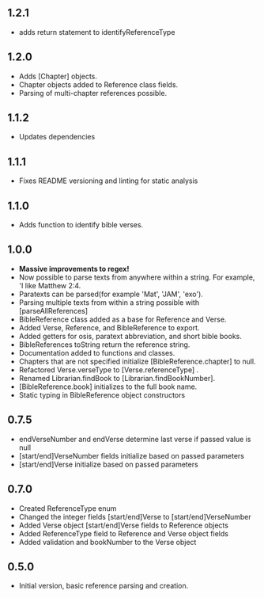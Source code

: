 ## 1.2.1
- adds return statement to identifyReferenceType

## 1.2.0
- Adds [Chapter] objects.
- Chapter objects added to Reference class fields.
- Parsing of multi-chapter references possible.
## 1.1.2
- Updates dependencies

## 1.1.1
- Fixes README versioning and linting for static analysis

## 1.1.0
- Adds function to identify bible verses.

## 1.0.0
- **Massive improvements to regex!** 
- Now possible to parse texts from anywhere within a string. For example, 'I like Matthew 2:4.
- Paratexts can be parsed(for example 'Mat', 'JAM', 'exo').
- Parsing multiple texts from within a string possible with [parseAllReferences]
- BibleReference class added as a base for Reference and Verse.
- Added Verse, Reference, and BibleReference to export.
- Added getters for osis, paratext abbreviation, and short bible books.
- BibleReferences toString return the reference string.
- Documentation added to functions and classes.
- Chapters that are not specified initialize [BibleReference.chapter] to null.
- Refactored Verse.verseType to [Verse.referenceType] .
- Renamed Librarian.findBook to [Librarian.findBookNumber].
- [BibleReference.book] initializes to the full book name.
- Static typing in BibleReference object constructors

## 0.7.5
- endVerseNumber and endVerse determine last verse if passed value is null
- [start/end]VerseNumber fields initialize based on passed parameters
- [start/end]Verse initialize based on passed parameters
## 0.7.0
- Created ReferenceType enum
- Changed the integer fields [start/end]Verse to [start/end]VerseNumber
- Added Verse object [start/end]Verse fields to Reference objects
- Added ReferenceType field to Reference and Verse object fields
- Added validation and bookNumber to the Verse object

## 0.5.0

- Initial version, basic reference parsing and creation.
